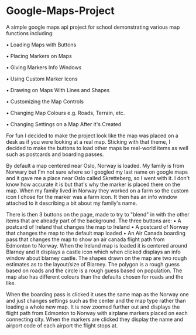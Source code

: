 # Google-Maps-Project
A simple google maps api project for school demonstrating various map functions including:

  • Loading Maps with Buttons

  • Placing Markers on Maps

  • Giving Markers Info Windows

  • Using Custom Marker Icons

  • Drawing on Maps With Lines and Shapes

  • Customizing the Map Controls

  • Changing Map Colours e.g. Roads, Terrain, etc.

  • Changing Settings on a Map After it's Created

For fun I decided to make the project look like the map was placed on a desk as if you were looking at a real map. Sticking with that theme, I decided to make the buttons to load other maps be real-world items as well such as postcards and boarding passes.

By default a map centered near Oslo, Norway is loaded. My family is from Norwary but I'm not sure where so I googled my last name on google maps and it gave me a place near Oslo called Skretteberg, so I went with it. I don't know how accurate it is but that's why the marker is placed there on the map. When my family lived in Norway they worked on a farm so the custom icon I chose for the marker was a farm icon. It then has an info window attached to it describing a bit about my family's name. 

There is then 3 buttons on the page, made to try to "blend" in with the other items that are already part of the background. The three buttons are:
  • A postcard of Ireland that changes the map to Ireland
  • A postcard of Norway that changes the map to the default map loaded
  • An Air Canada boarding pass that changes the map to show an air canada flight path from Edmonton to Norway.
When the Ireland map is loaded it is centered around Blarney and it displays a castle icon which when clicked displays an info window about blarney castle. The shapes drawn on the map are two rough estimates as to the layout/size of Blarney. The polygon is a rough guess based on roads and the circle is a rough guess based on population. The map also has different colours than the defaults chosen for roads and the like.

When the boarding pass is clicked it uses the same map as the Norway one and just changes settings such as the center and the map type rather than loading a whole new map. It is now zoomed further out and displays the flight path from Edmonton to Norway with airplane markers placed on each connecting city. When the markers are clicked they display the name and airport code of each airport the flight stops at.
